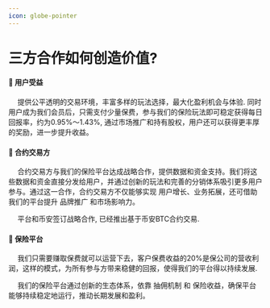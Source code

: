```yaml
---
icon: globe-pointer
---
```


# 三方合作如何创造价值?


#### 🔹 用户受益

&emsp; 提供公平透明的交易环境，丰富多样的玩法选择，最大化盈利机会与体验.
同时用户成为我们会员后，只需支付少量保费，参与我们的保险玩法即可稳定获得每日回报率，约为0.95%～1.43%, 通过市场推广和持有股权，用户还可以获得更丰厚的奖励，进一步提升收益。

#### 🔹 合约交易方

&emsp; 合约交易方与我们的保险平台达成战略合作，提供数据和资金支持。我们将这些数据和资金直接分发给用户，并通过创新的玩法和完善的分销体系吸引更多用户参与。通过这一合作，合约交易方不仅能够实现 用户增长、业务拓展，还可借助我们的平台提升 品牌推广 和市场影响力。

&emsp; 平台和币安签订战略合作, 已经推出基于币安BTC合约交易.

#### 🔹 保险平台

&emsp; 我们只需要赚取保费就可以运营下去，客户保费收益的20%是保公司的营收利润，这样的模式，为所有参与方带来稳健的回报，使得我们的平台得以持续发展.

&emsp; 我们的保险平台通过创新的生态体系，依靠 抽佣机制 和 保险收益，确保平台能够持续稳定地运行，推动长期发展和盈利。

